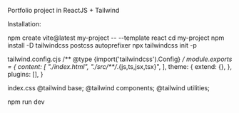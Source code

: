 Portfolio project in ReactJS + Tailwind

Installation: 

npm create vite@latest my-project -- --template react
cd my-project
npm install -D tailwindcss postcss autoprefixer
npx tailwindcss init -p

tailwind.config.cjs
/** @type {import('tailwindcss').Config} */
module.exports = {
  content: [
    "./index.html",
    "./src/**/*.{js,ts,jsx,tsx}",
  ],
  theme: {
    extend: {},
  },
  plugins: [],
}

index.css
@tailwind base;
@tailwind components;
@tailwind utilities;

npm run dev
